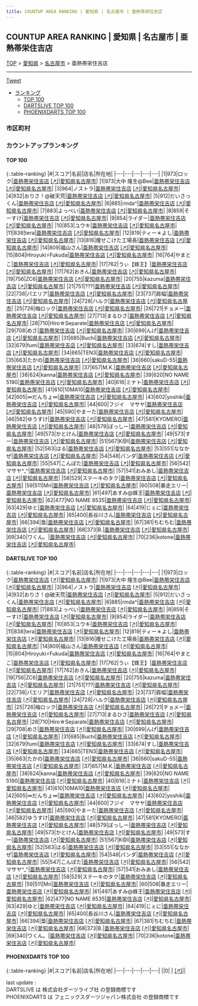 ```yaml
---
title: COUNTUP AREA RANKING | 愛知県 | 名古屋市 | 亜熱帯栄住吉店
---
```

## COUNTUP AREA RANKING | 愛知県 | 名古屋市 | 亜熱帯栄住吉店

[TOP](/darts/rank/) > [愛知県](/darts/rank/愛知県/) > [名古屋市](/darts/rank/愛知県/名古屋市/) > 亜熱帯栄住吉店

___

<a href="https://twitter.com/share?ref_src=twsrc%5Etfw" data-text="COUNTUP AREA RANKING | 愛知県名古屋市亜熱帯栄住吉店" class="twitter-share-button" data-hashtags="DARTSLIVE,PHOENIXDARTS,darts,ダーツ" data-show-count="false">Tweet</a>

* [ランキング](#カウントアップランキング)
    * [TOP 100](#top-100)
    * [DARTSLIVE TOP 100](#dartslive-top-100)
    * [PHOENIXDARTS TOP 100](#phoenixdarts-top-100)

### 市区町村

<ul>

</ul>

### カウントアップランキング

#### TOP 100



{:.table-ranking}
|#|スコア|名前|店名|所在地|
|---|---|---|---|---|
|1|973|<span class="rank-name-dl">ロック</span>|<a href="/darts/rank/shops/5656031ca5625690a3f63593b5358cc4.html">亜熱帯栄住吉店</a> <a href="https://search.dartslive.com/jp/shop/5656031ca5625690a3f63593b5358cc4">[↗]</a>|<a href="/darts/rank/愛知県/名古屋市">愛知県名古屋市</a>|
|1|973|<span class="rank-name-dl">大中 隆生@Bee</span>|<a href="/darts/rank/shops/5656031ca5625690a3f63593b5358cc4.html">亜熱帯栄住吉店</a> <a href="https://search.dartslive.com/jp/shop/5656031ca5625690a3f63593b5358cc4">[↗]</a>|<a href="/darts/rank/愛知県/名古屋市">愛知県名古屋市</a>|
|3|964|<span class="rank-name-dl">ノストラ</span>|<a href="/darts/rank/shops/5656031ca5625690a3f63593b5358cc4.html">亜熱帯栄住吉店</a> <a href="https://search.dartslive.com/jp/shop/5656031ca5625690a3f63593b5358cc4">[↗]</a>|<a href="/darts/rank/愛知県/名古屋市">愛知県名古屋市</a>|
|4|932|<span class="rank-name-dl">おりさ！@破天荒</span>|<a href="/darts/rank/shops/5656031ca5625690a3f63593b5358cc4.html">亜熱帯栄住吉店</a> <a href="https://search.dartslive.com/jp/shop/5656031ca5625690a3f63593b5358cc4">[↗]</a>|<a href="/darts/rank/愛知県/名古屋市">愛知県名古屋市</a>|
|5|912|<span class="rank-name-dl">だいさっくん</span>|<a href="/darts/rank/shops/5656031ca5625690a3f63593b5358cc4.html">亜熱帯栄住吉店</a> <a href="https://search.dartslive.com/jp/shop/5656031ca5625690a3f63593b5358cc4">[↗]</a>|<a href="/darts/rank/愛知県/名古屋市">愛知県名古屋市</a>|
|6|885|<span class="rank-name-dl">rinda^</span>|<a href="/darts/rank/shops/5656031ca5625690a3f63593b5358cc4.html">亜熱帯栄住吉店</a> <a href="https://search.dartslive.com/jp/shop/5656031ca5625690a3f63593b5358cc4">[↗]</a>|<a href="/darts/rank/愛知県/名古屋市">愛知県名古屋市</a>|
|7|883|<span class="rank-name-dl">よっぺい</span>|<a href="/darts/rank/shops/5656031ca5625690a3f63593b5358cc4.html">亜熱帯栄住吉店</a> <a href="https://search.dartslive.com/jp/shop/5656031ca5625690a3f63593b5358cc4">[↗]</a>|<a href="/darts/rank/愛知県/名古屋市">愛知県名古屋市</a>|
|8|859|<span class="rank-name-dl">そーすけ</span>|<a href="/darts/rank/shops/5656031ca5625690a3f63593b5358cc4.html">亜熱帯栄住吉店</a> <a href="https://search.dartslive.com/jp/shop/5656031ca5625690a3f63593b5358cc4">[↗]</a>|<a href="/darts/rank/愛知県/名古屋市">愛知県名古屋市</a>|
|9|854|<span class="rank-name-dl">ライダー</span>|<a href="/darts/rank/shops/5656031ca5625690a3f63593b5358cc4.html">亜熱帯栄住吉店</a> <a href="https://search.dartslive.com/jp/shop/5656031ca5625690a3f63593b5358cc4">[↗]</a>|<a href="/darts/rank/愛知県/名古屋市">愛知県名古屋市</a>|
|10|853|<span class="rank-name-dl">ユウキ</span>|<a href="/darts/rank/shops/5656031ca5625690a3f63593b5358cc4.html">亜熱帯栄住吉店</a> <a href="https://search.dartslive.com/jp/shop/5656031ca5625690a3f63593b5358cc4">[↗]</a>|<a href="/darts/rank/愛知県/名古屋市">愛知県名古屋市</a>|
|11|838|<span class="rank-name-dl">tera</span>|<a href="/darts/rank/shops/5656031ca5625690a3f63593b5358cc4.html">亜熱帯栄住吉店</a> <a href="https://search.dartslive.com/jp/shop/5656031ca5625690a3f63593b5358cc4">[↗]</a>|<a href="/darts/rank/愛知県/名古屋市">愛知県名古屋市</a>|
|12|819|<span class="rank-name-dl">ティー＊よし</span>|<a href="/darts/rank/shops/5656031ca5625690a3f63593b5358cc4.html">亜熱帯栄住吉店</a> <a href="https://search.dartslive.com/jp/shop/5656031ca5625690a3f63593b5358cc4">[↗]</a>|<a href="/darts/rank/愛知県/名古屋市">愛知県名古屋市</a>|
|13|816|<span class="rank-name-dl">痩せこけた工場長</span>|<a href="/darts/rank/shops/5656031ca5625690a3f63593b5358cc4.html">亜熱帯栄住吉店</a> <a href="https://search.dartslive.com/jp/shop/5656031ca5625690a3f63593b5358cc4">[↗]</a>|<a href="/darts/rank/愛知県/名古屋市">愛知県名古屋市</a>|
|14|809|<span class="rank-name-dl">福山さん</span>|<a href="/darts/rank/shops/5656031ca5625690a3f63593b5358cc4.html">亜熱帯栄住吉店</a> <a href="https://search.dartslive.com/jp/shop/5656031ca5625690a3f63593b5358cc4">[↗]</a>|<a href="/darts/rank/愛知県/名古屋市">愛知県名古屋市</a>|
|15|804|<span class="rank-name-dl">Hiroyuki⚡Fukuda</span>|<a href="/darts/rank/shops/5656031ca5625690a3f63593b5358cc4.html">亜熱帯栄住吉店</a> <a href="https://search.dartslive.com/jp/shop/5656031ca5625690a3f63593b5358cc4">[↗]</a>|<a href="/darts/rank/愛知県/名古屋市">愛知県名古屋市</a>|
|16|764|<span class="rank-name-dl">やまとこ</span>|<a href="/darts/rank/shops/5656031ca5625690a3f63593b5358cc4.html">亜熱帯栄住吉店</a> <a href="https://search.dartslive.com/jp/shop/5656031ca5625690a3f63593b5358cc4">[↗]</a>|<a href="/darts/rank/愛知県/名古屋市">愛知県名古屋市</a>|
|17|762|<span class="rank-name-dl">うぃ【蜂王】</span>|<a href="/darts/rank/shops/5656031ca5625690a3f63593b5358cc4.html">亜熱帯栄住吉店</a> <a href="https://search.dartslive.com/jp/shop/5656031ca5625690a3f63593b5358cc4">[↗]</a>|<a href="/darts/rank/愛知県/名古屋市">愛知県名古屋市</a>|
|17|762|<span class="rank-name-dl">おきん</span>|<a href="/darts/rank/shops/5656031ca5625690a3f63593b5358cc4.html">亜熱帯栄住吉店</a> <a href="https://search.dartslive.com/jp/shop/5656031ca5625690a3f63593b5358cc4">[↗]</a>|<a href="/darts/rank/愛知県/名古屋市">愛知県名古屋市</a>|
|19|756|<span class="rank-name-dl">ZC6</span>|<a href="/darts/rank/shops/5656031ca5625690a3f63593b5358cc4.html">亜熱帯栄住吉店</a> <a href="https://search.dartslive.com/jp/shop/5656031ca5625690a3f63593b5358cc4">[↗]</a>|<a href="/darts/rank/愛知県/名古屋市">愛知県名古屋市</a>|
|20|755|<span class="rank-name-dl">kazuma</span>|<a href="/darts/rank/shops/5656031ca5625690a3f63593b5358cc4.html">亜熱帯栄住吉店</a> <a href="https://search.dartslive.com/jp/shop/5656031ca5625690a3f63593b5358cc4">[↗]</a>|<a href="/darts/rank/愛知県/名古屋市">愛知県名古屋市</a>|
|21|751|<span class="rank-name-dl">???</span>|<a href="/darts/rank/shops/5656031ca5625690a3f63593b5358cc4.html">亜熱帯栄住吉店</a> <a href="https://search.dartslive.com/jp/shop/5656031ca5625690a3f63593b5358cc4">[↗]</a>|<a href="/darts/rank/愛知県/名古屋市">愛知県名古屋市</a>|
|22|738|<span class="rank-name-dl">パエリア</span>|<a href="/darts/rank/shops/5656031ca5625690a3f63593b5358cc4.html">亜熱帯栄住吉店</a> <a href="https://search.dartslive.com/jp/shop/5656031ca5625690a3f63593b5358cc4">[↗]</a>|<a href="/darts/rank/愛知県/名古屋市">愛知県名古屋市</a>|
|23|737|<span class="rank-name-dl">肩幅</span>|<a href="/darts/rank/shops/5656031ca5625690a3f63593b5358cc4.html">亜熱帯栄住吉店</a> <a href="https://search.dartslive.com/jp/shop/5656031ca5625690a3f63593b5358cc4">[↗]</a>|<a href="/darts/rank/愛知県/名古屋市">愛知県名古屋市</a>|
|24|728|<span class="rank-name-dl">ハルク</span>|<a href="/darts/rank/shops/5656031ca5625690a3f63593b5358cc4.html">亜熱帯栄住吉店</a> <a href="https://search.dartslive.com/jp/shop/5656031ca5625690a3f63593b5358cc4">[↗]</a>|<a href="/darts/rank/愛知県/名古屋市">愛知県名古屋市</a>|
|25|726|<span class="rank-name-dl">梅ロック</span>|<a href="/darts/rank/shops/5656031ca5625690a3f63593b5358cc4.html">亜熱帯栄住吉店</a> <a href="https://search.dartslive.com/jp/shop/5656031ca5625690a3f63593b5358cc4">[↗]</a>|<a href="/darts/rank/愛知県/名古屋市">愛知県名古屋市</a>|
|26|721|<span class="rank-name-dl">チョメー</span>|<a href="/darts/rank/shops/5656031ca5625690a3f63593b5358cc4.html">亜熱帯栄住吉店</a> <a href="https://search.dartslive.com/jp/shop/5656031ca5625690a3f63593b5358cc4">[↗]</a>|<a href="/darts/rank/愛知県/名古屋市">愛知県名古屋市</a>|
|27|713|<span class="rank-name-dl">まるひさ</span>|<a href="/darts/rank/shops/5656031ca5625690a3f63593b5358cc4.html">亜熱帯栄住吉店</a> <a href="https://search.dartslive.com/jp/shop/5656031ca5625690a3f63593b5358cc4">[↗]</a>|<a href="/darts/rank/愛知県/名古屋市">愛知県名古屋市</a>|
|28|710|<span class="rank-name-dl">Hiro☆Separate</span>|<a href="/darts/rank/shops/5656031ca5625690a3f63593b5358cc4.html">亜熱帯栄住吉店</a> <a href="https://search.dartslive.com/jp/shop/5656031ca5625690a3f63593b5358cc4">[↗]</a>|<a href="/darts/rank/愛知県/名古屋市">愛知県名古屋市</a>|
|29|708|<span class="rank-name-dl">めさ</span>|<a href="/darts/rank/shops/5656031ca5625690a3f63593b5358cc4.html">亜熱帯栄住吉店</a> <a href="https://search.dartslive.com/jp/shop/5656031ca5625690a3f63593b5358cc4">[↗]</a>|<a href="/darts/rank/愛知県/名古屋市">愛知県名古屋市</a>|
|30|699|<span class="rank-name-dl">んげ</span>|<a href="/darts/rank/shops/5656031ca5625690a3f63593b5358cc4.html">亜熱帯栄住吉店</a> <a href="https://search.dartslive.com/jp/shop/5656031ca5625690a3f63593b5358cc4">[↗]</a>|<a href="/darts/rank/愛知県/名古屋市">愛知県名古屋市</a>|
|31|685|<span class="rank-name-dl">Buchi</span>|<a href="/darts/rank/shops/5656031ca5625690a3f63593b5358cc4.html">亜熱帯栄住吉店</a> <a href="https://search.dartslive.com/jp/shop/5656031ca5625690a3f63593b5358cc4">[↗]</a>|<a href="/darts/rank/愛知県/名古屋市">愛知県名古屋市</a>|
|32|679|<span class="rank-name-dl">fumi</span>|<a href="/darts/rank/shops/5656031ca5625690a3f63593b5358cc4.html">亜熱帯栄住吉店</a> <a href="https://search.dartslive.com/jp/shop/5656031ca5625690a3f63593b5358cc4">[↗]</a>|<a href="/darts/rank/愛知県/名古屋市">愛知県名古屋市</a>|
|33|674|<span class="rank-name-dl">すし</span>|<a href="/darts/rank/shops/5656031ca5625690a3f63593b5358cc4.html">亜熱帯栄住吉店</a> <a href="https://search.dartslive.com/jp/shop/5656031ca5625690a3f63593b5358cc4">[↗]</a>|<a href="/darts/rank/愛知県/名古屋市">愛知県名古屋市</a>|
|34|665|<span class="rank-name-dl">TEN3</span>|<a href="/darts/rank/shops/5656031ca5625690a3f63593b5358cc4.html">亜熱帯栄住吉店</a> <a href="https://search.dartslive.com/jp/shop/5656031ca5625690a3f63593b5358cc4">[↗]</a>|<a href="/darts/rank/愛知県/名古屋市">愛知県名古屋市</a>|
|35|663|<span class="rank-name-dl">たかの</span>|<a href="/darts/rank/shops/5656031ca5625690a3f63593b5358cc4.html">亜熱帯栄住吉店</a> <a href="https://search.dartslive.com/jp/shop/5656031ca5625690a3f63593b5358cc4">[↗]</a>|<a href="/darts/rank/愛知県/名古屋市">愛知県名古屋市</a>|
|36|660|<span class="rank-name-dl">sakuD-55</span>|<a href="/darts/rank/shops/5656031ca5625690a3f63593b5358cc4.html">亜熱帯栄住吉店</a> <a href="https://search.dartslive.com/jp/shop/5656031ca5625690a3f63593b5358cc4">[↗]</a>|<a href="/darts/rank/愛知県/名古屋市">愛知県名古屋市</a>|
|37|657|<span class="rank-name-dl">M.K.</span>|<a href="/darts/rank/shops/5656031ca5625690a3f63593b5358cc4.html">亜熱帯栄住吉店</a> <a href="https://search.dartslive.com/jp/shop/5656031ca5625690a3f63593b5358cc4">[↗]</a>|<a href="/darts/rank/愛知県/名古屋市">愛知県名古屋市</a>|
|38|624|<span class="rank-name-dl">kanna</span>|<a href="/darts/rank/shops/5656031ca5625690a3f63593b5358cc4.html">亜熱帯栄住吉店</a> <a href="https://search.dartslive.com/jp/shop/5656031ca5625690a3f63593b5358cc4">[↗]</a>|<a href="/darts/rank/愛知県/名古屋市">愛知県名古屋市</a>|
|39|620|<span class="rank-name-dl">NO NAME 5190</span>|<a href="/darts/rank/shops/5656031ca5625690a3f63593b5358cc4.html">亜熱帯栄住吉店</a> <a href="https://search.dartslive.com/jp/shop/5656031ca5625690a3f63593b5358cc4">[↗]</a>|<a href="/darts/rank/愛知県/名古屋市">愛知県名古屋市</a>|
|40|616|<span class="rank-name-dl">ミナト</span>|<a href="/darts/rank/shops/5656031ca5625690a3f63593b5358cc4.html">亜熱帯栄住吉店</a> <a href="https://search.dartslive.com/jp/shop/5656031ca5625690a3f63593b5358cc4">[↗]</a>|<a href="/darts/rank/愛知県/名古屋市">愛知県名古屋市</a>|
|41|610|<span class="rank-name-dl">10MA10</span>|<a href="/darts/rank/shops/5656031ca5625690a3f63593b5358cc4.html">亜熱帯栄住吉店</a> <a href="https://search.dartslive.com/jp/shop/5656031ca5625690a3f63593b5358cc4">[↗]</a>|<a href="/darts/rank/愛知県/名古屋市">愛知県名古屋市</a>|
|42|605|<span class="rank-name-dl">∞だんちょ∞</span>|<a href="/darts/rank/shops/5656031ca5625690a3f63593b5358cc4.html">亜熱帯栄住吉店</a> <a href="https://search.dartslive.com/jp/shop/5656031ca5625690a3f63593b5358cc4">[↗]</a>|<a href="/darts/rank/愛知県/名古屋市">愛知県名古屋市</a>|
|43|602|<span class="rank-name-dl">yoshiki</span>|<a href="/darts/rank/shops/5656031ca5625690a3f63593b5358cc4.html">亜熱帯栄住吉店</a> <a href="https://search.dartslive.com/jp/shop/5656031ca5625690a3f63593b5358cc4">[↗]</a>|<a href="/darts/rank/愛知県/名古屋市">愛知県名古屋市</a>|
|44|600|<span class="rank-name-dl">フジイ　マサヤ</span>|<a href="/darts/rank/shops/5656031ca5625690a3f63593b5358cc4.html">亜熱帯栄住吉店</a> <a href="https://search.dartslive.com/jp/shop/5656031ca5625690a3f63593b5358cc4">[↗]</a>|<a href="/darts/rank/愛知県/名古屋市">愛知県名古屋市</a>|
|45|590|<span class="rank-name-dl">やまーた</span>|<a href="/darts/rank/shops/5656031ca5625690a3f63593b5358cc4.html">亜熱帯栄住吉店</a> <a href="https://search.dartslive.com/jp/shop/5656031ca5625690a3f63593b5358cc4">[↗]</a>|<a href="/darts/rank/愛知県/名古屋市">愛知県名古屋市</a>|
|46|582|<span class="rank-name-dl">ゆうすけ</span>|<a href="/darts/rank/shops/5656031ca5625690a3f63593b5358cc4.html">亜熱帯栄住吉店</a> <a href="https://search.dartslive.com/jp/shop/5656031ca5625690a3f63593b5358cc4">[↗]</a>|<a href="/darts/rank/愛知県/名古屋市">愛知県名古屋市</a>|
|47|581|<span class="rank-name-dl">KYOMERO</span>|<a href="/darts/rank/shops/5656031ca5625690a3f63593b5358cc4.html">亜熱帯栄住吉店</a> <a href="https://search.dartslive.com/jp/shop/5656031ca5625690a3f63593b5358cc4">[↗]</a>|<a href="/darts/rank/愛知県/名古屋市">愛知県名古屋市</a>|
|48|579|<span class="rank-name-dl">ぼっしー</span>|<a href="/darts/rank/shops/5656031ca5625690a3f63593b5358cc4.html">亜熱帯栄住吉店</a> <a href="https://search.dartslive.com/jp/shop/5656031ca5625690a3f63593b5358cc4">[↗]</a>|<a href="/darts/rank/愛知県/名古屋市">愛知県名古屋市</a>|
|49|573|<span class="rank-name-dl">かとけん</span>|<a href="/darts/rank/shops/5656031ca5625690a3f63593b5358cc4.html">亜熱帯栄住吉店</a> <a href="https://search.dartslive.com/jp/shop/5656031ca5625690a3f63593b5358cc4">[↗]</a>|<a href="/darts/rank/愛知県/名古屋市">愛知県名古屋市</a>|
|49|573|<span class="rank-name-dl">すー</span>|<a href="/darts/rank/shops/5656031ca5625690a3f63593b5358cc4.html">亜熱帯栄住吉店</a> <a href="https://search.dartslive.com/jp/shop/5656031ca5625690a3f63593b5358cc4">[↗]</a>|<a href="/darts/rank/愛知県/名古屋市">愛知県名古屋市</a>|
|51|567|<span class="rank-name-dl">K@I</span>|<a href="/darts/rank/shops/5656031ca5625690a3f63593b5358cc4.html">亜熱帯栄住吉店</a> <a href="https://search.dartslive.com/jp/shop/5656031ca5625690a3f63593b5358cc4">[↗]</a>|<a href="/darts/rank/愛知県/名古屋市">愛知県名古屋市</a>|
|52|563|<span class="rank-name-dl">はる</span>|<a href="/darts/rank/shops/5656031ca5625690a3f63593b5358cc4.html">亜熱帯栄住吉店</a> <a href="https://search.dartslive.com/jp/shop/5656031ca5625690a3f63593b5358cc4">[↗]</a>|<a href="/darts/rank/愛知県/名古屋市">愛知県名古屋市</a>|
|53|551|<span class="rank-name-dl">ななかぜ</span>|<a href="/darts/rank/shops/5656031ca5625690a3f63593b5358cc4.html">亜熱帯栄住吉店</a> <a href="https://search.dartslive.com/jp/shop/5656031ca5625690a3f63593b5358cc4">[↗]</a>|<a href="/darts/rank/愛知県/名古屋市">愛知県名古屋市</a>|
|54|548|<span class="rank-name-dl">パンダ</span>|<a href="/darts/rank/shops/5656031ca5625690a3f63593b5358cc4.html">亜熱帯栄住吉店</a> <a href="https://search.dartslive.com/jp/shop/5656031ca5625690a3f63593b5358cc4">[↗]</a>|<a href="/darts/rank/愛知県/名古屋市">愛知県名古屋市</a>|
|55|547|<span class="rank-name-dl">こんぽた</span>|<a href="/darts/rank/shops/5656031ca5625690a3f63593b5358cc4.html">亜熱帯栄住吉店</a> <a href="https://search.dartslive.com/jp/shop/5656031ca5625690a3f63593b5358cc4">[↗]</a>|<a href="/darts/rank/愛知県/名古屋市">愛知県名古屋市</a>|
|56|542|<span class="rank-name-dl">マサヤ^_^</span>|<a href="/darts/rank/shops/5656031ca5625690a3f63593b5358cc4.html">亜熱帯栄住吉店</a> <a href="https://search.dartslive.com/jp/shop/5656031ca5625690a3f63593b5358cc4">[↗]</a>|<a href="/darts/rank/愛知県/名古屋市">愛知県名古屋市</a>|
|57|541|<span class="rank-name-dl">おみあし</span>|<a href="/darts/rank/shops/5656031ca5625690a3f63593b5358cc4.html">亜熱帯栄住吉店</a> <a href="https://search.dartslive.com/jp/shop/5656031ca5625690a3f63593b5358cc4">[↗]</a>|<a href="/darts/rank/愛知県/名古屋市">愛知県名古屋市</a>|
|58|529|<span class="rank-name-dl">ステーキのタク</span>|<a href="/darts/rank/shops/5656031ca5625690a3f63593b5358cc4.html">亜熱帯栄住吉店</a> <a href="https://search.dartslive.com/jp/shop/5656031ca5625690a3f63593b5358cc4">[↗]</a>|<a href="/darts/rank/愛知県/名古屋市">愛知県名古屋市</a>|
|59|511|<span class="rank-name-dl">Mri</span>|<a href="/darts/rank/shops/5656031ca5625690a3f63593b5358cc4.html">亜熱帯栄住吉店</a> <a href="https://search.dartslive.com/jp/shop/5656031ca5625690a3f63593b5358cc4">[↗]</a>|<a href="/darts/rank/愛知県/名古屋市">愛知県名古屋市</a>|
|60|508|<span class="rank-name-dl">暴走エリー</span>|<a href="/darts/rank/shops/5656031ca5625690a3f63593b5358cc4.html">亜熱帯栄住吉店</a> <a href="https://search.dartslive.com/jp/shop/5656031ca5625690a3f63593b5358cc4">[↗]</a>|<a href="/darts/rank/愛知県/名古屋市">愛知県名古屋市</a>|
|61|497|<span class="rank-name-dl">あすみ@蜂王</span>|<a href="/darts/rank/shops/5656031ca5625690a3f63593b5358cc4.html">亜熱帯栄住吉店</a> <a href="https://search.dartslive.com/jp/shop/5656031ca5625690a3f63593b5358cc4">[↗]</a>|<a href="/darts/rank/愛知県/名古屋市">愛知県名古屋市</a>|
|62|477|<span class="rank-name-dl">NO NAME 8535</span>|<a href="/darts/rank/shops/5656031ca5625690a3f63593b5358cc4.html">亜熱帯栄住吉店</a> <a href="https://search.dartslive.com/jp/shop/5656031ca5625690a3f63593b5358cc4">[↗]</a>|<a href="/darts/rank/愛知県/名古屋市">愛知県名古屋市</a>|
|63|429|<span class="rank-name-dl">ゆと</span>|<a href="/darts/rank/shops/5656031ca5625690a3f63593b5358cc4.html">亜熱帯栄住吉店</a> <a href="https://search.dartslive.com/jp/shop/5656031ca5625690a3f63593b5358cc4">[↗]</a>|<a href="/darts/rank/愛知県/名古屋市">愛知県名古屋市</a>|
|64|419|<span class="rank-name-dl">じぇに</span>|<a href="/darts/rank/shops/5656031ca5625690a3f63593b5358cc4.html">亜熱帯栄住吉店</a> <a href="https://search.dartslive.com/jp/shop/5656031ca5625690a3f63593b5358cc4">[↗]</a>|<a href="/darts/rank/愛知県/名古屋市">愛知県名古屋市</a>|
|65|400|<span class="rank-name-dl">長谷川さん</span>|<a href="/darts/rank/shops/5656031ca5625690a3f63593b5358cc4.html">亜熱帯栄住吉店</a> <a href="https://search.dartslive.com/jp/shop/5656031ca5625690a3f63593b5358cc4">[↗]</a>|<a href="/darts/rank/愛知県/名古屋市">愛知県名古屋市</a>|
|66|394|<span class="rank-name-dl">梟</span>|<a href="/darts/rank/shops/5656031ca5625690a3f63593b5358cc4.html">亜熱帯栄住吉店</a> <a href="https://search.dartslive.com/jp/shop/5656031ca5625690a3f63593b5358cc4">[↗]</a>|<a href="/darts/rank/愛知県/名古屋市">愛知県名古屋市</a>|
|67|381|<span class="rank-name-dl">ちむちむ</span>|<a href="/darts/rank/shops/5656031ca5625690a3f63593b5358cc4.html">亜熱帯栄住吉店</a> <a href="https://search.dartslive.com/jp/shop/5656031ca5625690a3f63593b5358cc4">[↗]</a>|<a href="/darts/rank/愛知県/名古屋市">愛知県名古屋市</a>|
|68|373|<span class="rank-name-dl">B.</span>|<a href="/darts/rank/shops/5656031ca5625690a3f63593b5358cc4.html">亜熱帯栄住吉店</a> <a href="https://search.dartslive.com/jp/shop/5656031ca5625690a3f63593b5358cc4">[↗]</a>|<a href="/darts/rank/愛知県/名古屋市">愛知県名古屋市</a>|
|69|340|<span class="rank-name-dl">ワくん。</span>|<a href="/darts/rank/shops/5656031ca5625690a3f63593b5358cc4.html">亜熱帯栄住吉店</a> <a href="https://search.dartslive.com/jp/shop/5656031ca5625690a3f63593b5358cc4">[↗]</a>|<a href="/darts/rank/愛知県/名古屋市">愛知県名古屋市</a>|
|70|236|<span class="rank-name-dl">kotone</span>|<a href="/darts/rank/shops/5656031ca5625690a3f63593b5358cc4.html">亜熱帯栄住吉店</a> <a href="https://search.dartslive.com/jp/shop/5656031ca5625690a3f63593b5358cc4">[↗]</a>|<a href="/darts/rank/愛知県/名古屋市">愛知県名古屋市</a>|


#### DARTSLIVE TOP 100



{:.table-ranking}
|#|スコア|名前|店名|所在地|
|---|---|---|---|---|
|1|973|<span class="rank-name-dl">ロック</span>|<a href="/darts/rank/shops/5656031ca5625690a3f63593b5358cc4.html">亜熱帯栄住吉店</a> <a href="https://search.dartslive.com/jp/shop/5656031ca5625690a3f63593b5358cc4">[↗]</a>|<a href="/darts/rank/愛知県/名古屋市">愛知県名古屋市</a>|
|1|973|<span class="rank-name-dl">大中 隆生@Bee</span>|<a href="/darts/rank/shops/5656031ca5625690a3f63593b5358cc4.html">亜熱帯栄住吉店</a> <a href="https://search.dartslive.com/jp/shop/5656031ca5625690a3f63593b5358cc4">[↗]</a>|<a href="/darts/rank/愛知県/名古屋市">愛知県名古屋市</a>|
|3|964|<span class="rank-name-dl">ノストラ</span>|<a href="/darts/rank/shops/5656031ca5625690a3f63593b5358cc4.html">亜熱帯栄住吉店</a> <a href="https://search.dartslive.com/jp/shop/5656031ca5625690a3f63593b5358cc4">[↗]</a>|<a href="/darts/rank/愛知県/名古屋市">愛知県名古屋市</a>|
|4|932|<span class="rank-name-dl">おりさ！@破天荒</span>|<a href="/darts/rank/shops/5656031ca5625690a3f63593b5358cc4.html">亜熱帯栄住吉店</a> <a href="https://search.dartslive.com/jp/shop/5656031ca5625690a3f63593b5358cc4">[↗]</a>|<a href="/darts/rank/愛知県/名古屋市">愛知県名古屋市</a>|
|5|912|<span class="rank-name-dl">だいさっくん</span>|<a href="/darts/rank/shops/5656031ca5625690a3f63593b5358cc4.html">亜熱帯栄住吉店</a> <a href="https://search.dartslive.com/jp/shop/5656031ca5625690a3f63593b5358cc4">[↗]</a>|<a href="/darts/rank/愛知県/名古屋市">愛知県名古屋市</a>|
|6|885|<span class="rank-name-dl">rinda^</span>|<a href="/darts/rank/shops/5656031ca5625690a3f63593b5358cc4.html">亜熱帯栄住吉店</a> <a href="https://search.dartslive.com/jp/shop/5656031ca5625690a3f63593b5358cc4">[↗]</a>|<a href="/darts/rank/愛知県/名古屋市">愛知県名古屋市</a>|
|7|883|<span class="rank-name-dl">よっぺい</span>|<a href="/darts/rank/shops/5656031ca5625690a3f63593b5358cc4.html">亜熱帯栄住吉店</a> <a href="https://search.dartslive.com/jp/shop/5656031ca5625690a3f63593b5358cc4">[↗]</a>|<a href="/darts/rank/愛知県/名古屋市">愛知県名古屋市</a>|
|8|859|<span class="rank-name-dl">そーすけ</span>|<a href="/darts/rank/shops/5656031ca5625690a3f63593b5358cc4.html">亜熱帯栄住吉店</a> <a href="https://search.dartslive.com/jp/shop/5656031ca5625690a3f63593b5358cc4">[↗]</a>|<a href="/darts/rank/愛知県/名古屋市">愛知県名古屋市</a>|
|9|854|<span class="rank-name-dl">ライダー</span>|<a href="/darts/rank/shops/5656031ca5625690a3f63593b5358cc4.html">亜熱帯栄住吉店</a> <a href="https://search.dartslive.com/jp/shop/5656031ca5625690a3f63593b5358cc4">[↗]</a>|<a href="/darts/rank/愛知県/名古屋市">愛知県名古屋市</a>|
|10|853|<span class="rank-name-dl">ユウキ</span>|<a href="/darts/rank/shops/5656031ca5625690a3f63593b5358cc4.html">亜熱帯栄住吉店</a> <a href="https://search.dartslive.com/jp/shop/5656031ca5625690a3f63593b5358cc4">[↗]</a>|<a href="/darts/rank/愛知県/名古屋市">愛知県名古屋市</a>|
|11|838|<span class="rank-name-dl">tera</span>|<a href="/darts/rank/shops/5656031ca5625690a3f63593b5358cc4.html">亜熱帯栄住吉店</a> <a href="https://search.dartslive.com/jp/shop/5656031ca5625690a3f63593b5358cc4">[↗]</a>|<a href="/darts/rank/愛知県/名古屋市">愛知県名古屋市</a>|
|12|819|<span class="rank-name-dl">ティー＊よし</span>|<a href="/darts/rank/shops/5656031ca5625690a3f63593b5358cc4.html">亜熱帯栄住吉店</a> <a href="https://search.dartslive.com/jp/shop/5656031ca5625690a3f63593b5358cc4">[↗]</a>|<a href="/darts/rank/愛知県/名古屋市">愛知県名古屋市</a>|
|13|816|<span class="rank-name-dl">痩せこけた工場長</span>|<a href="/darts/rank/shops/5656031ca5625690a3f63593b5358cc4.html">亜熱帯栄住吉店</a> <a href="https://search.dartslive.com/jp/shop/5656031ca5625690a3f63593b5358cc4">[↗]</a>|<a href="/darts/rank/愛知県/名古屋市">愛知県名古屋市</a>|
|14|809|<span class="rank-name-dl">福山さん</span>|<a href="/darts/rank/shops/5656031ca5625690a3f63593b5358cc4.html">亜熱帯栄住吉店</a> <a href="https://search.dartslive.com/jp/shop/5656031ca5625690a3f63593b5358cc4">[↗]</a>|<a href="/darts/rank/愛知県/名古屋市">愛知県名古屋市</a>|
|15|804|<span class="rank-name-dl">Hiroyuki⚡Fukuda</span>|<a href="/darts/rank/shops/5656031ca5625690a3f63593b5358cc4.html">亜熱帯栄住吉店</a> <a href="https://search.dartslive.com/jp/shop/5656031ca5625690a3f63593b5358cc4">[↗]</a>|<a href="/darts/rank/愛知県/名古屋市">愛知県名古屋市</a>|
|16|764|<span class="rank-name-dl">やまとこ</span>|<a href="/darts/rank/shops/5656031ca5625690a3f63593b5358cc4.html">亜熱帯栄住吉店</a> <a href="https://search.dartslive.com/jp/shop/5656031ca5625690a3f63593b5358cc4">[↗]</a>|<a href="/darts/rank/愛知県/名古屋市">愛知県名古屋市</a>|
|17|762|<span class="rank-name-dl">うぃ【蜂王】</span>|<a href="/darts/rank/shops/5656031ca5625690a3f63593b5358cc4.html">亜熱帯栄住吉店</a> <a href="https://search.dartslive.com/jp/shop/5656031ca5625690a3f63593b5358cc4">[↗]</a>|<a href="/darts/rank/愛知県/名古屋市">愛知県名古屋市</a>|
|17|762|<span class="rank-name-dl">おきん</span>|<a href="/darts/rank/shops/5656031ca5625690a3f63593b5358cc4.html">亜熱帯栄住吉店</a> <a href="https://search.dartslive.com/jp/shop/5656031ca5625690a3f63593b5358cc4">[↗]</a>|<a href="/darts/rank/愛知県/名古屋市">愛知県名古屋市</a>|
|19|756|<span class="rank-name-dl">ZC6</span>|<a href="/darts/rank/shops/5656031ca5625690a3f63593b5358cc4.html">亜熱帯栄住吉店</a> <a href="https://search.dartslive.com/jp/shop/5656031ca5625690a3f63593b5358cc4">[↗]</a>|<a href="/darts/rank/愛知県/名古屋市">愛知県名古屋市</a>|
|20|755|<span class="rank-name-dl">kazuma</span>|<a href="/darts/rank/shops/5656031ca5625690a3f63593b5358cc4.html">亜熱帯栄住吉店</a> <a href="https://search.dartslive.com/jp/shop/5656031ca5625690a3f63593b5358cc4">[↗]</a>|<a href="/darts/rank/愛知県/名古屋市">愛知県名古屋市</a>|
|21|751|<span class="rank-name-dl">???</span>|<a href="/darts/rank/shops/5656031ca5625690a3f63593b5358cc4.html">亜熱帯栄住吉店</a> <a href="https://search.dartslive.com/jp/shop/5656031ca5625690a3f63593b5358cc4">[↗]</a>|<a href="/darts/rank/愛知県/名古屋市">愛知県名古屋市</a>|
|22|738|<span class="rank-name-dl">パエリア</span>|<a href="/darts/rank/shops/5656031ca5625690a3f63593b5358cc4.html">亜熱帯栄住吉店</a> <a href="https://search.dartslive.com/jp/shop/5656031ca5625690a3f63593b5358cc4">[↗]</a>|<a href="/darts/rank/愛知県/名古屋市">愛知県名古屋市</a>|
|23|737|<span class="rank-name-dl">肩幅</span>|<a href="/darts/rank/shops/5656031ca5625690a3f63593b5358cc4.html">亜熱帯栄住吉店</a> <a href="https://search.dartslive.com/jp/shop/5656031ca5625690a3f63593b5358cc4">[↗]</a>|<a href="/darts/rank/愛知県/名古屋市">愛知県名古屋市</a>|
|24|728|<span class="rank-name-dl">ハルク</span>|<a href="/darts/rank/shops/5656031ca5625690a3f63593b5358cc4.html">亜熱帯栄住吉店</a> <a href="https://search.dartslive.com/jp/shop/5656031ca5625690a3f63593b5358cc4">[↗]</a>|<a href="/darts/rank/愛知県/名古屋市">愛知県名古屋市</a>|
|25|726|<span class="rank-name-dl">梅ロック</span>|<a href="/darts/rank/shops/5656031ca5625690a3f63593b5358cc4.html">亜熱帯栄住吉店</a> <a href="https://search.dartslive.com/jp/shop/5656031ca5625690a3f63593b5358cc4">[↗]</a>|<a href="/darts/rank/愛知県/名古屋市">愛知県名古屋市</a>|
|26|721|<span class="rank-name-dl">チョメー</span>|<a href="/darts/rank/shops/5656031ca5625690a3f63593b5358cc4.html">亜熱帯栄住吉店</a> <a href="https://search.dartslive.com/jp/shop/5656031ca5625690a3f63593b5358cc4">[↗]</a>|<a href="/darts/rank/愛知県/名古屋市">愛知県名古屋市</a>|
|27|713|<span class="rank-name-dl">まるひさ</span>|<a href="/darts/rank/shops/5656031ca5625690a3f63593b5358cc4.html">亜熱帯栄住吉店</a> <a href="https://search.dartslive.com/jp/shop/5656031ca5625690a3f63593b5358cc4">[↗]</a>|<a href="/darts/rank/愛知県/名古屋市">愛知県名古屋市</a>|
|28|710|<span class="rank-name-dl">Hiro☆Separate</span>|<a href="/darts/rank/shops/5656031ca5625690a3f63593b5358cc4.html">亜熱帯栄住吉店</a> <a href="https://search.dartslive.com/jp/shop/5656031ca5625690a3f63593b5358cc4">[↗]</a>|<a href="/darts/rank/愛知県/名古屋市">愛知県名古屋市</a>|
|29|708|<span class="rank-name-dl">めさ</span>|<a href="/darts/rank/shops/5656031ca5625690a3f63593b5358cc4.html">亜熱帯栄住吉店</a> <a href="https://search.dartslive.com/jp/shop/5656031ca5625690a3f63593b5358cc4">[↗]</a>|<a href="/darts/rank/愛知県/名古屋市">愛知県名古屋市</a>|
|30|699|<span class="rank-name-dl">んげ</span>|<a href="/darts/rank/shops/5656031ca5625690a3f63593b5358cc4.html">亜熱帯栄住吉店</a> <a href="https://search.dartslive.com/jp/shop/5656031ca5625690a3f63593b5358cc4">[↗]</a>|<a href="/darts/rank/愛知県/名古屋市">愛知県名古屋市</a>|
|31|685|<span class="rank-name-dl">Buchi</span>|<a href="/darts/rank/shops/5656031ca5625690a3f63593b5358cc4.html">亜熱帯栄住吉店</a> <a href="https://search.dartslive.com/jp/shop/5656031ca5625690a3f63593b5358cc4">[↗]</a>|<a href="/darts/rank/愛知県/名古屋市">愛知県名古屋市</a>|
|32|679|<span class="rank-name-dl">fumi</span>|<a href="/darts/rank/shops/5656031ca5625690a3f63593b5358cc4.html">亜熱帯栄住吉店</a> <a href="https://search.dartslive.com/jp/shop/5656031ca5625690a3f63593b5358cc4">[↗]</a>|<a href="/darts/rank/愛知県/名古屋市">愛知県名古屋市</a>|
|33|674|<span class="rank-name-dl">すし</span>|<a href="/darts/rank/shops/5656031ca5625690a3f63593b5358cc4.html">亜熱帯栄住吉店</a> <a href="https://search.dartslive.com/jp/shop/5656031ca5625690a3f63593b5358cc4">[↗]</a>|<a href="/darts/rank/愛知県/名古屋市">愛知県名古屋市</a>|
|34|665|<span class="rank-name-dl">TEN3</span>|<a href="/darts/rank/shops/5656031ca5625690a3f63593b5358cc4.html">亜熱帯栄住吉店</a> <a href="https://search.dartslive.com/jp/shop/5656031ca5625690a3f63593b5358cc4">[↗]</a>|<a href="/darts/rank/愛知県/名古屋市">愛知県名古屋市</a>|
|35|663|<span class="rank-name-dl">たかの</span>|<a href="/darts/rank/shops/5656031ca5625690a3f63593b5358cc4.html">亜熱帯栄住吉店</a> <a href="https://search.dartslive.com/jp/shop/5656031ca5625690a3f63593b5358cc4">[↗]</a>|<a href="/darts/rank/愛知県/名古屋市">愛知県名古屋市</a>|
|36|660|<span class="rank-name-dl">sakuD-55</span>|<a href="/darts/rank/shops/5656031ca5625690a3f63593b5358cc4.html">亜熱帯栄住吉店</a> <a href="https://search.dartslive.com/jp/shop/5656031ca5625690a3f63593b5358cc4">[↗]</a>|<a href="/darts/rank/愛知県/名古屋市">愛知県名古屋市</a>|
|37|657|<span class="rank-name-dl">M.K.</span>|<a href="/darts/rank/shops/5656031ca5625690a3f63593b5358cc4.html">亜熱帯栄住吉店</a> <a href="https://search.dartslive.com/jp/shop/5656031ca5625690a3f63593b5358cc4">[↗]</a>|<a href="/darts/rank/愛知県/名古屋市">愛知県名古屋市</a>|
|38|624|<span class="rank-name-dl">kanna</span>|<a href="/darts/rank/shops/5656031ca5625690a3f63593b5358cc4.html">亜熱帯栄住吉店</a> <a href="https://search.dartslive.com/jp/shop/5656031ca5625690a3f63593b5358cc4">[↗]</a>|<a href="/darts/rank/愛知県/名古屋市">愛知県名古屋市</a>|
|39|620|<span class="rank-name-dl">NO NAME 5190</span>|<a href="/darts/rank/shops/5656031ca5625690a3f63593b5358cc4.html">亜熱帯栄住吉店</a> <a href="https://search.dartslive.com/jp/shop/5656031ca5625690a3f63593b5358cc4">[↗]</a>|<a href="/darts/rank/愛知県/名古屋市">愛知県名古屋市</a>|
|40|616|<span class="rank-name-dl">ミナト</span>|<a href="/darts/rank/shops/5656031ca5625690a3f63593b5358cc4.html">亜熱帯栄住吉店</a> <a href="https://search.dartslive.com/jp/shop/5656031ca5625690a3f63593b5358cc4">[↗]</a>|<a href="/darts/rank/愛知県/名古屋市">愛知県名古屋市</a>|
|41|610|<span class="rank-name-dl">10MA10</span>|<a href="/darts/rank/shops/5656031ca5625690a3f63593b5358cc4.html">亜熱帯栄住吉店</a> <a href="https://search.dartslive.com/jp/shop/5656031ca5625690a3f63593b5358cc4">[↗]</a>|<a href="/darts/rank/愛知県/名古屋市">愛知県名古屋市</a>|
|42|605|<span class="rank-name-dl">∞だんちょ∞</span>|<a href="/darts/rank/shops/5656031ca5625690a3f63593b5358cc4.html">亜熱帯栄住吉店</a> <a href="https://search.dartslive.com/jp/shop/5656031ca5625690a3f63593b5358cc4">[↗]</a>|<a href="/darts/rank/愛知県/名古屋市">愛知県名古屋市</a>|
|43|602|<span class="rank-name-dl">yoshiki</span>|<a href="/darts/rank/shops/5656031ca5625690a3f63593b5358cc4.html">亜熱帯栄住吉店</a> <a href="https://search.dartslive.com/jp/shop/5656031ca5625690a3f63593b5358cc4">[↗]</a>|<a href="/darts/rank/愛知県/名古屋市">愛知県名古屋市</a>|
|44|600|<span class="rank-name-dl">フジイ　マサヤ</span>|<a href="/darts/rank/shops/5656031ca5625690a3f63593b5358cc4.html">亜熱帯栄住吉店</a> <a href="https://search.dartslive.com/jp/shop/5656031ca5625690a3f63593b5358cc4">[↗]</a>|<a href="/darts/rank/愛知県/名古屋市">愛知県名古屋市</a>|
|45|590|<span class="rank-name-dl">やまーた</span>|<a href="/darts/rank/shops/5656031ca5625690a3f63593b5358cc4.html">亜熱帯栄住吉店</a> <a href="https://search.dartslive.com/jp/shop/5656031ca5625690a3f63593b5358cc4">[↗]</a>|<a href="/darts/rank/愛知県/名古屋市">愛知県名古屋市</a>|
|46|582|<span class="rank-name-dl">ゆうすけ</span>|<a href="/darts/rank/shops/5656031ca5625690a3f63593b5358cc4.html">亜熱帯栄住吉店</a> <a href="https://search.dartslive.com/jp/shop/5656031ca5625690a3f63593b5358cc4">[↗]</a>|<a href="/darts/rank/愛知県/名古屋市">愛知県名古屋市</a>|
|47|581|<span class="rank-name-dl">KYOMERO</span>|<a href="/darts/rank/shops/5656031ca5625690a3f63593b5358cc4.html">亜熱帯栄住吉店</a> <a href="https://search.dartslive.com/jp/shop/5656031ca5625690a3f63593b5358cc4">[↗]</a>|<a href="/darts/rank/愛知県/名古屋市">愛知県名古屋市</a>|
|48|579|<span class="rank-name-dl">ぼっしー</span>|<a href="/darts/rank/shops/5656031ca5625690a3f63593b5358cc4.html">亜熱帯栄住吉店</a> <a href="https://search.dartslive.com/jp/shop/5656031ca5625690a3f63593b5358cc4">[↗]</a>|<a href="/darts/rank/愛知県/名古屋市">愛知県名古屋市</a>|
|49|573|<span class="rank-name-dl">かとけん</span>|<a href="/darts/rank/shops/5656031ca5625690a3f63593b5358cc4.html">亜熱帯栄住吉店</a> <a href="https://search.dartslive.com/jp/shop/5656031ca5625690a3f63593b5358cc4">[↗]</a>|<a href="/darts/rank/愛知県/名古屋市">愛知県名古屋市</a>|
|49|573|<span class="rank-name-dl">すー</span>|<a href="/darts/rank/shops/5656031ca5625690a3f63593b5358cc4.html">亜熱帯栄住吉店</a> <a href="https://search.dartslive.com/jp/shop/5656031ca5625690a3f63593b5358cc4">[↗]</a>|<a href="/darts/rank/愛知県/名古屋市">愛知県名古屋市</a>|
|51|567|<span class="rank-name-dl">K@I</span>|<a href="/darts/rank/shops/5656031ca5625690a3f63593b5358cc4.html">亜熱帯栄住吉店</a> <a href="https://search.dartslive.com/jp/shop/5656031ca5625690a3f63593b5358cc4">[↗]</a>|<a href="/darts/rank/愛知県/名古屋市">愛知県名古屋市</a>|
|52|563|<span class="rank-name-dl">はる</span>|<a href="/darts/rank/shops/5656031ca5625690a3f63593b5358cc4.html">亜熱帯栄住吉店</a> <a href="https://search.dartslive.com/jp/shop/5656031ca5625690a3f63593b5358cc4">[↗]</a>|<a href="/darts/rank/愛知県/名古屋市">愛知県名古屋市</a>|
|53|551|<span class="rank-name-dl">ななかぜ</span>|<a href="/darts/rank/shops/5656031ca5625690a3f63593b5358cc4.html">亜熱帯栄住吉店</a> <a href="https://search.dartslive.com/jp/shop/5656031ca5625690a3f63593b5358cc4">[↗]</a>|<a href="/darts/rank/愛知県/名古屋市">愛知県名古屋市</a>|
|54|548|<span class="rank-name-dl">パンダ</span>|<a href="/darts/rank/shops/5656031ca5625690a3f63593b5358cc4.html">亜熱帯栄住吉店</a> <a href="https://search.dartslive.com/jp/shop/5656031ca5625690a3f63593b5358cc4">[↗]</a>|<a href="/darts/rank/愛知県/名古屋市">愛知県名古屋市</a>|
|55|547|<span class="rank-name-dl">こんぽた</span>|<a href="/darts/rank/shops/5656031ca5625690a3f63593b5358cc4.html">亜熱帯栄住吉店</a> <a href="https://search.dartslive.com/jp/shop/5656031ca5625690a3f63593b5358cc4">[↗]</a>|<a href="/darts/rank/愛知県/名古屋市">愛知県名古屋市</a>|
|56|542|<span class="rank-name-dl">マサヤ^_^</span>|<a href="/darts/rank/shops/5656031ca5625690a3f63593b5358cc4.html">亜熱帯栄住吉店</a> <a href="https://search.dartslive.com/jp/shop/5656031ca5625690a3f63593b5358cc4">[↗]</a>|<a href="/darts/rank/愛知県/名古屋市">愛知県名古屋市</a>|
|57|541|<span class="rank-name-dl">おみあし</span>|<a href="/darts/rank/shops/5656031ca5625690a3f63593b5358cc4.html">亜熱帯栄住吉店</a> <a href="https://search.dartslive.com/jp/shop/5656031ca5625690a3f63593b5358cc4">[↗]</a>|<a href="/darts/rank/愛知県/名古屋市">愛知県名古屋市</a>|
|58|529|<span class="rank-name-dl">ステーキのタク</span>|<a href="/darts/rank/shops/5656031ca5625690a3f63593b5358cc4.html">亜熱帯栄住吉店</a> <a href="https://search.dartslive.com/jp/shop/5656031ca5625690a3f63593b5358cc4">[↗]</a>|<a href="/darts/rank/愛知県/名古屋市">愛知県名古屋市</a>|
|59|511|<span class="rank-name-dl">Mri</span>|<a href="/darts/rank/shops/5656031ca5625690a3f63593b5358cc4.html">亜熱帯栄住吉店</a> <a href="https://search.dartslive.com/jp/shop/5656031ca5625690a3f63593b5358cc4">[↗]</a>|<a href="/darts/rank/愛知県/名古屋市">愛知県名古屋市</a>|
|60|508|<span class="rank-name-dl">暴走エリー</span>|<a href="/darts/rank/shops/5656031ca5625690a3f63593b5358cc4.html">亜熱帯栄住吉店</a> <a href="https://search.dartslive.com/jp/shop/5656031ca5625690a3f63593b5358cc4">[↗]</a>|<a href="/darts/rank/愛知県/名古屋市">愛知県名古屋市</a>|
|61|497|<span class="rank-name-dl">あすみ@蜂王</span>|<a href="/darts/rank/shops/5656031ca5625690a3f63593b5358cc4.html">亜熱帯栄住吉店</a> <a href="https://search.dartslive.com/jp/shop/5656031ca5625690a3f63593b5358cc4">[↗]</a>|<a href="/darts/rank/愛知県/名古屋市">愛知県名古屋市</a>|
|62|477|<span class="rank-name-dl">NO NAME 8535</span>|<a href="/darts/rank/shops/5656031ca5625690a3f63593b5358cc4.html">亜熱帯栄住吉店</a> <a href="https://search.dartslive.com/jp/shop/5656031ca5625690a3f63593b5358cc4">[↗]</a>|<a href="/darts/rank/愛知県/名古屋市">愛知県名古屋市</a>|
|63|429|<span class="rank-name-dl">ゆと</span>|<a href="/darts/rank/shops/5656031ca5625690a3f63593b5358cc4.html">亜熱帯栄住吉店</a> <a href="https://search.dartslive.com/jp/shop/5656031ca5625690a3f63593b5358cc4">[↗]</a>|<a href="/darts/rank/愛知県/名古屋市">愛知県名古屋市</a>|
|64|419|<span class="rank-name-dl">じぇに</span>|<a href="/darts/rank/shops/5656031ca5625690a3f63593b5358cc4.html">亜熱帯栄住吉店</a> <a href="https://search.dartslive.com/jp/shop/5656031ca5625690a3f63593b5358cc4">[↗]</a>|<a href="/darts/rank/愛知県/名古屋市">愛知県名古屋市</a>|
|65|400|<span class="rank-name-dl">長谷川さん</span>|<a href="/darts/rank/shops/5656031ca5625690a3f63593b5358cc4.html">亜熱帯栄住吉店</a> <a href="https://search.dartslive.com/jp/shop/5656031ca5625690a3f63593b5358cc4">[↗]</a>|<a href="/darts/rank/愛知県/名古屋市">愛知県名古屋市</a>|
|66|394|<span class="rank-name-dl">梟</span>|<a href="/darts/rank/shops/5656031ca5625690a3f63593b5358cc4.html">亜熱帯栄住吉店</a> <a href="https://search.dartslive.com/jp/shop/5656031ca5625690a3f63593b5358cc4">[↗]</a>|<a href="/darts/rank/愛知県/名古屋市">愛知県名古屋市</a>|
|67|381|<span class="rank-name-dl">ちむちむ</span>|<a href="/darts/rank/shops/5656031ca5625690a3f63593b5358cc4.html">亜熱帯栄住吉店</a> <a href="https://search.dartslive.com/jp/shop/5656031ca5625690a3f63593b5358cc4">[↗]</a>|<a href="/darts/rank/愛知県/名古屋市">愛知県名古屋市</a>|
|68|373|<span class="rank-name-dl">B.</span>|<a href="/darts/rank/shops/5656031ca5625690a3f63593b5358cc4.html">亜熱帯栄住吉店</a> <a href="https://search.dartslive.com/jp/shop/5656031ca5625690a3f63593b5358cc4">[↗]</a>|<a href="/darts/rank/愛知県/名古屋市">愛知県名古屋市</a>|
|69|340|<span class="rank-name-dl">ワくん。</span>|<a href="/darts/rank/shops/5656031ca5625690a3f63593b5358cc4.html">亜熱帯栄住吉店</a> <a href="https://search.dartslive.com/jp/shop/5656031ca5625690a3f63593b5358cc4">[↗]</a>|<a href="/darts/rank/愛知県/名古屋市">愛知県名古屋市</a>|
|70|236|<span class="rank-name-dl">kotone</span>|<a href="/darts/rank/shops/5656031ca5625690a3f63593b5358cc4.html">亜熱帯栄住吉店</a> <a href="https://search.dartslive.com/jp/shop/5656031ca5625690a3f63593b5358cc4">[↗]</a>|<a href="/darts/rank/愛知県/名古屋市">愛知県名古屋市</a>|


#### PHOENIXDARTS TOP 100



{:.table-ranking}
|#|スコア|名前|店名|所在地|
|---|---|---|---|---|
||0|<span class="rank-name-dl"> </span>|<a href="/darts/rank/shops/.html"></a> <a href="">[↗]</a>|<a href="/darts/rank//"></a>|


<div class="footer border-top border-gray-light mt-5 pt-3 text-right text-gray">
    last update : <span style="font-weight: italic" id="foot_last_modified"></span><br />
    DARTSLIVE は 株式会社ダーツライブ社 の登録商標です<br />
    PHOENIXDARTS は フェニックスダーツジャパン株式会社 の登録商標です<br />
</div>

<script src="https://cdnjs.cloudflare.com/ajax/libs/jquery.tablesorter/2.31.3/js/jquery.tablesorter.min.js" integrity="sha512-qzgd5cYSZcosqpzpn7zF2ZId8f/8CHmFKZ8j7mU4OUXTNRd5g+ZHBPsgKEwoqxCtdQvExE5LprwwPAgoicguNg==" crossorigin="anonymous" referrerpolicy="no-referrer"></script>
<link rel="stylesheet" href="https://cdnjs.cloudflare.com/ajax/libs/jquery.tablesorter/2.31.3/css/theme.default.min.css" integrity="sha512-wghhOJkjQX0Lh3NSWvNKeZ0ZpNn+SPVXX1Qyc9OCaogADktxrBiBdKGDoqVUOyhStvMBmJQ8ZdMHiR3wuEq8+w==" crossorigin="anonymous" referrerpolicy="no-referrer" />
<script>
$(function() {
    $(".table-ranking").tablesorter({sortList:[[0, 0]]});
    $("#foot_last_modified").text(formatDate(new Date(document.lastModified), 'yyyy-MM-dd HH:mm:ss'));
});
</script>

<script async src="https://platform.twitter.com/widgets.js" charset="utf-8"></script>